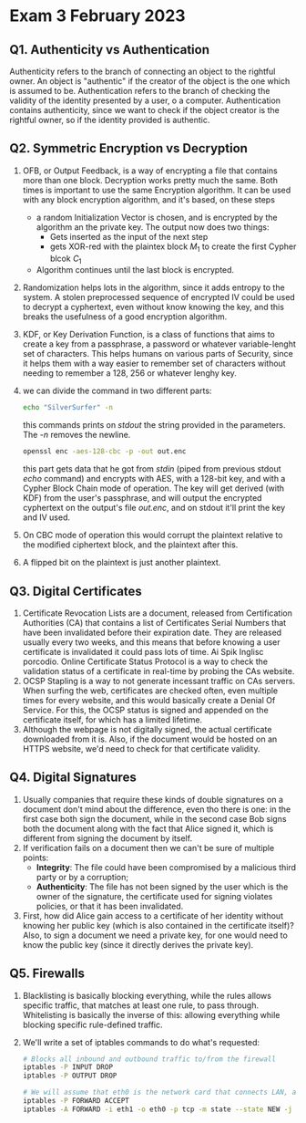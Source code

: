 # Exam 3 February 2023

## Q1. Authenticity vs Authentication

Authenticity refers to the branch of connecting an object to the rightful owner. An object is "authentic" if the creator of the object is the one which is assumed to be.
Authentication refers to the branch of checking the validity of the identity presented by a user, o a computer.
Authentication contains authenticity, since we want to check if the object creator is the rightful owner, so if the identity provided is authentic.

## Q2. Symmetric Encryption vs Decryption

1. OFB, or Output Feedback, is a way of encrypting a file that contains more than one block. Decryption works pretty much the same. Both times is important to use the same Encryption algorithm. It can be used with any block encryption algorithm, and it's based, on these steps
    - a random Initialization Vector is chosen, and is encrypted by the algorithm an the private key. The output now does two things:
        - Gets inserted as the input of the next step
        - gets XOR-red with the plaintex block $M_1$ to create the first Cypher blcok $C_1$
    - Algorithm continues until the last block is encrypted.
2. Randomization helps lots in the algorithm, since it adds entropy to the system. A stolen preprocessed sequence of encrypted IV could be used to decrypt a cyphertext, even without know knowing the key, and this breaks the usefulness of a good encryption algorithm.
3. KDF, or Key Derivation Function, is a class of functions that aims to create a key from a passphrase, a password or whatever variable-lenght set of characters. This helps humans on various parts of Security, since it helps them with a way easier to remember set of characters without needing to remember a 128, 256 or whatever lenghy key.
4. we can divide the command in two different parts:

    ```bash
    echo "SilverSurfer" -n
    ```

    this commands prints on *stdout* the string provided in the parameters. The *-n* removes the newline.

    ```bash
    openssl enc -aes-128-cbc -p -out out.enc
    ```

    this part gets data that he got from *stdin* (piped from previous stdout *echo* command) and encrypts with AES, with a 128-bit key, and with a Cypher Block Chain mode of operation. The key will get derived (with KDF) from the user's passphrase, and will output the encrypted cyphertext on the output's file *out.enc*, and on stdout it'll print the key and IV used.
5. On CBC mode of operation this would corrupt the plaintext relative to the modified ciphertext block, and the plaintext after this.
6. A flipped bit on the plaintext is just another plaintext.

## Q3. Digital Certificates

1. Certificate Revocation Lists are a document, released from Certification Authorities (CA) that contains a list of Certificates Serial Numbers that have been invalidated before their expiration date. They are released usually every two weeks, and this means that before knowing a user certificate is invalidated it could pass lots of time. Ai Spik Inglisc porcodio. Online Certificate Status Protocol is a way to check the validation status of a certificate in real-time by probing the CAs website.
2. OCSP Stapling is a way to not generate incessant traffic on CAs servers. When surfing the web, certificates are checked often, even multiple times for every website, and this would basically create a Denial Of Service. For this, the OCSP status is signed and appended on the certificate itself, for which has a limited lifetime.
3. Although the webpage is not digitally signed, the actual certificate downloaded from it is. Also, if the document would be hosted on an HTTPS website, we'd need to check for that certificate validity.

## Q4. Digital Signatures

1. Usually companies that require these kinds of double signatures on a document don't mind about the difference, even tho there is one: in the first case both sign the document, while in the second case Bob signs both the document along with the fact that Alice signed it, which is different from signing the document by itself.
2. If verification fails on a document then we can't be sure of multiple points:
    - **Integrity**: The file could have been compromised by a malicious third party or by a corruption;
    - **Authenticity**: The file has not been signed by the user which is the owner of the signature, the certificate used for signing violates policies, or that it has been invalidated.
3. First, how did Alice gain access to a certificate of her identity without knowing her public key (which is also contained in the certificate itself)? Also, to sign a document we need a private key, for one would need to know the public key (since it directly derives the private key).

## Q5. Firewalls

1. Blacklisting is basically blocking everything, while the rules allows specific traffic, that matches at least one rule, to pass through. Whitelisting is basically the inverse of this: allowing everything while blocking specific rule-defined traffic.
2. We'll write a set of iptables commands to do what's requested:

    ```bash
    # Blocks all inbound and outbound traffic to/from the firewall
    iptables -P INPUT DROP
    iptables -P OUTPUT DROP

    # We will assume that eth0 is the network card that connects LAN, and eth1 connects to the WAN
    iptables -P FORWARD ACCEPT
    iptables -A FORWARD -i eth1 -o eth0 -p tcp -m state --state NEW -j DROP 
    ```
